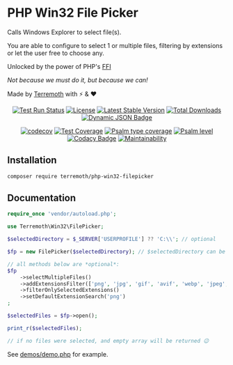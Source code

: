 # PHP Win32 File Picker

Calls Windows Explorer to select file(s).  

You are able to configure to select 1 or multiple files, 
filtering by extensions or let the user free to choose any.

Unlocked by the power of PHP's [FFI](https://www.php.net/manual/en/book.ffi.php)

_Not because we must do it, but because we can!_

Made by [Terremoth](https://github.com/terremoth/) with ⚡ & ❤

<div align="center">
    
[![Test Run Status](https://github.com/terremoth/{project-url}/actions/workflows/workflow.yml/badge.svg?branch=main)](https://github.com/terremoth/{project-url}/actions/workflows/workflow.yml)
[![License](https://img.shields.io/github/license/terremoth/{project-url}.svg?logo=mit&color=41bb13)](https://github.com/terremoth/{project-url}/blob/main/LICENSE)
[![Latest Stable Version](https://poser.pugx.org/terremoth/{project-url}/v/stable)](https://packagist.org/packages/terremoth/{project-url})
[![Total Downloads](https://poser.pugx.org/terremoth/{project-url}/downloads)](https://packagist.org/packages/terremoth/{project-url})
[![Dynamic JSON Badge](https://img.shields.io/badge/dynamic/json?url=https%3A%2F%2Fdiscord.com%2Fapi%2Finvites%2FJxFhMVWu82%3Fwith_counts%3Dtrue&query=%24.approximate_member_count&logo=discord&logoColor=white&label=Users%20Total&color=green)](https://discord.gg/JxFhMVWu82)
</div>
<div align="center">

[![codecov](https://codecov.io/github/terremoth/{project-url}/graph/badge.svg?token={COV_TOKEN})](https://codecov.io/github/terremoth/{project-url})
[![Test Coverage](https://api.codeclimate.com/v1/badges/{CC_TOKEN}/test_coverage)](https://codeclimate.com/github/terremoth/{project-url}/test_coverage)
[![Psalm type coverage](https://shepherd.dev/github/terremoth/{project-url}/coverage.svg)](https://shepherd.dev/github/terremoth/{project-url})
[![Psalm level](https://shepherd.dev/github/terremoth/{project-url}/level.svg)](https://shepherd.dev/github/terremoth/{project-url})
[![Codacy Badge](https://app.codacy.com/project/badge/Grade/{CODACY_TOKEN)](https://app.codacy.com/gh/terremoth/{project-url}/dashboard?utm_source=gh&utm_medium=referral&utm_content=&utm_campaign=Badge_grade)
[![Maintainability](https://api.codeclimate.com/v1/badges/{CC_TOKEN}/maintainability)](https://codeclimate.com/github/terremoth/{project-url}/maintainability)
</div>

## Installation

```sh
composer require terremoth/php-win32-filepicker
```

## Documentation

```php
require_once 'vendor/autoload.php';

use Terremoth\Win32\FilePicker;

$selectedDirectory = $_SERVER['USERPROFILE'] ?? 'C:\\'; // optional

$fp = new FilePicker($selectedDirectory); // $selectedDirectory can be null without problem.

// all methods below are *optional*:
$fp
    ->selectMultipleFiles()
    ->addExtensionsFilter(['png', 'jpg', 'gif', 'avif', 'webp', 'jpeg', 'ico', 'bmp'])
    ->filterOnlySelectedExtensions()
    ->setDefaultExtensionSearch('png')
;

$selectedFiles = $fp->open();

print_r($selectedFiles);

// if no files were selected, and empty array will be returned 😉
```
  
See [demos/demo.php](demos/demo.php) for example.


